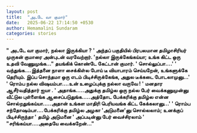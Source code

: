 ```yaml
---
layout: post
title:  "அடடே வா குமார்"
date:   2025-06-22 17:14:50 +0530
author: Hemamalini Sundaram
categories: stories
---
```


**" அடடே வா குமார், நல்லா இருக்கியா ? ' அந்தப் பகுதியில் பிரபலமான தமிழாசிரியர்
முருகன் குமாரை அன்புடன் வரவேற்றார். 'நல்லா இருக்கேங்கய்யா; உங்க கிட்ட ஒரு உதவி
வேணுமுங்க..." தயங்கிக் கொண்டே கேட்டான் குமார். ' சொல்லுப்பா....' '
வந்துங்க....இத்தனை நாளா சைக்கிள்ல போய் டீ வியாபாரம் செய்யறேன், உங்களுக்கே தெரியும்.
இப்ப சொந்தமா ஒரு எடம் பிடிச்சிருக்கேங்க, அதுல டீக்கடை போடலாமுனு...' ' ரொம்ப நல்ல
விஷயம்பா....உன் உழைப்புக்கு நல்லா வருவே ! ' மனதார ஆசீர்வதித்தார் ஐயா . '
அதாங்க.....அதுக்கு தமிழ்ல ஒரு நல்ல பேர் வைக்கணுமுன்னு வீட்டுல புள்ளைங்க
ஆசைப்படுதுங்க.....அத்தோட பேக்கரிக்கு தமிழ்ல என்ன சொல்றதுங்கய்யா.....அதான் உங்கள
மாதிரி பெரியவங்க கிட்ட கேக்கலானு...' ' ரொம்ப சந்தோஷம்பா....பேக்கரிக்கு தமிழ்ல
அழகா 'அடுமனை'னு சொல்லலாம்; உனக்குப் பிடிச்சிருந்தா ' தமிழ் அடுமனை ' அப்படின்னு
பேர் வைச்சிரலாம் ' \"சரிங்கய்யா....அதையே வைக்கறேன்..."**
